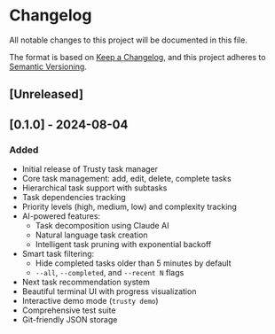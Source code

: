 # Changelog

All notable changes to this project will be documented in this file.

The format is based on [Keep a Changelog](https://keepachangelog.com/en/1.0.0/),
and this project adheres to [Semantic Versioning](https://semver.org/spec/v2.0.0.html).

## [Unreleased]

## [0.1.0] - 2024-08-04

### Added
- Initial release of Trusty task manager
- Core task management: add, edit, delete, complete tasks
- Hierarchical task support with subtasks
- Task dependencies tracking
- Priority levels (high, medium, low) and complexity tracking
- AI-powered features:
  - Task decomposition using Claude AI
  - Natural language task creation
  - Intelligent task pruning with exponential backoff
- Smart task filtering:
  - Hide completed tasks older than 5 minutes by default
  - `--all`, `--completed`, and `--recent N` flags
- Next task recommendation system
- Beautiful terminal UI with progress visualization
- Interactive demo mode (`trusty demo`)
- Comprehensive test suite
- Git-friendly JSON storage